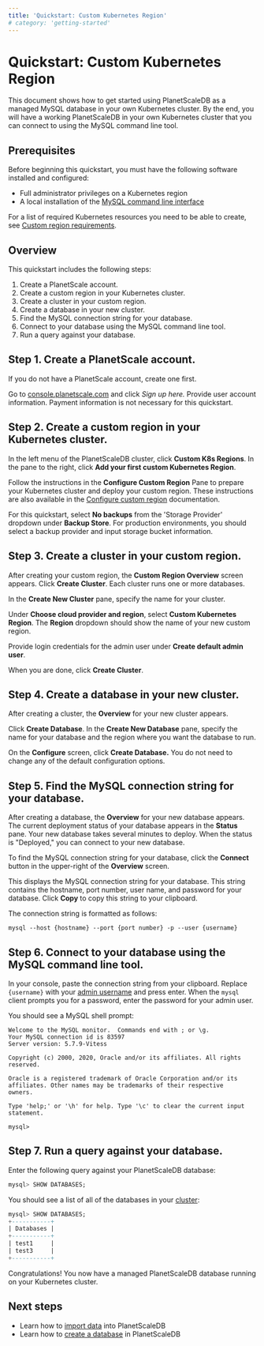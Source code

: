 ```yaml
---
title: 'Quickstart: Custom Kubernetes Region'
# category: 'getting-started'
---
```


# Quickstart: Custom Kubernetes Region

This document shows how to get started using PlanetScaleDB as a managed MySQL database in your own Kubernetes cluster. By the end, you will have a working PlanetScaleDB in your own Kubernetes cluster that you can connect to using the MySQL command line tool.

## Prerequisites

Before beginning this quickstart, you must have the following software installed and configured:

+ Full administrator privileges on a Kubernetes region
+ A local installation of the [MySQL command line interface](https://dev.mysql.com/doc/refman/8.0/en/mysql.html)

For a list of required Kubernetes resources you need to be able to create, see [Custom region requirements](custom-region-requirements).

 
## Overview

This quickstart includes the following steps:

1. Create a PlanetScale account.
1. Create a custom region in your Kubernetes cluster.
1. Create a cluster in your custom region.
1. Create a database in your new cluster.
1. Find the MySQL connection string for your database.
1. Connect to your database using the MySQL command line tool.
1. Run a query against your database.

## Step 1. Create a PlanetScale account.

If you do not have a PlanetScale account, create one first.

Go to [console.planetscale.com](https://console.planetscale.com) and click _Sign up here._ Provide user account information. Payment information is not necessary for this quickstart.

## Step 2. Create a custom region in your Kubernetes cluster.

In the left menu of the PlanetScaleDB cluster, click **Custom K8s Regions**. In the pane to the right, click **Add your first custom Kubernetes Region**.

Follow the instructions in the **Configure Custom Region** Pane to prepare your Kubernetes cluster and deploy your custom region. These instructions are also available in the [Configure custom region](configure-custom-region) documentation.

For this quickstart, select **No backups** from the 'Storage Provider' dropdown under **Backup Store**. For production environments, you should select a backup provider and input storage bucket information.


## Step 3. Create a cluster in your custom region.

After creating your custom region, the **Custom Region Overview** screen appears. Click **Create Cluster**. Each cluster runs one or more databases.

In the **Create New Cluster** pane, specify the name for your cluster.

Under **Choose cloud provider and region**, select **Custom Kubernetes Region**. The **Region** dropdown should show the name of your new custom region.

Provide login credentials for the admin user under **Create default admin user**.

When you are done, click **Create Cluster**.

## Step 4. Create a database in your new cluster.

After creating a cluster, the **Overview** for your new cluster appears.

Click **Create Database**. In the **Create New Database** pane, specify the name for your database and the region where you want the database to run.

On the **Configure** screen, click **Create Database.** You do not need to change any of the default configuration options.

## Step 5. Find the MySQL connection string for your database.

After creating a database, the **Overview** for your new database appears. The current deployment status of your database appears in the **Status** pane. Your new database takes several minutes to deploy. When the status is "Deployed," you can connect to your new database.

To find the MySQL connection string for your database, click the **Connect** button in the upper-right of the **Overview** screen.

This displays the MySQL connection string for your database. This string contains the hostname, port number, user name, and password for your database. Click **Copy** to copy this string to your clipboard.

The connection string is formatted as follows:

```console
mysql --host {hostname} --port {port number} -p --user {username}
```

## Step 6. Connect to your database using the MySQL command line tool.

In your console, paste the connection string from your clipboard. Replace `{username}` with your [admin username](creating-database) and press enter. When the `mysql` client prompts you for a password, enter the password for your admin user.

You should see a MySQL shell prompt:

```console
Welcome to the MySQL monitor.  Commands end with ; or \g.
Your MySQL connection id is 83597
Server version: 5.7.9-Vitess

Copyright (c) 2000, 2020, Oracle and/or its affiliates. All rights reserved.

Oracle is a registered trademark of Oracle Corporation and/or its
affiliates. Other names may be trademarks of their respective
owners.

Type 'help;' or '\h' for help. Type '\c' to clear the current input statement.

mysql>
```

## Step 7. Run a query against your database.

Enter the following query against your PlanetScaleDB database:

```sql
mysql> SHOW DATABASES;
```

You should see a list of all of the databases in your [cluster](clusters):

```sql
mysql> SHOW DATABASES;
+-----------+
| Databases |
+-----------+
| test1     |
| test3     |
+-----------+
```

Congratulations! You now have a managed PlanetScaleDB database running on your Kubernetes cluster.

## Next steps

+ Learn how to [import data](importing-data) into PlanetScaleDB
+ Learn how to [create a database](creating-database) in PlanetScaleDB
